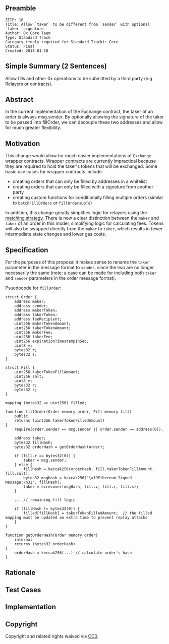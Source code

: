 ## Preamble

    ZEIP: 18
    Title: Allow `taker` to be different from `sender` with optional `taker` signature
    Author: 0x Core Team
    Type: Standard Track
    Category (*only required for Standard Track): Core
    Status: Final
    Created: 2018-01-18

## Simple Summary (2 Sentences)

Allow fills and other 0x operations to be submitted by a third party (e.g Relayers or contracts).

## Abstract

In the current implementation of the Exchange contract, the taker of an order is always msg.sender. By optionally allowing the signature of the taker to be passed into fillOrder, we can decouple these two addresses and allow for much greater flexibility.

## Motivation

This change would allow for much easier implementations of `Exchange` wrapper contracts. Wrapper contracts are currently impractical because they are required to hold the taker's tokens that will be exchanged. Some basic use cases for wrapper contracts include:

-   creating orders that can only be filled by addresses in a whitelist
-   creating orders that can only be filled with a signature from another party
-   creating custom functions for conditionally filling multiple orders (similar to `batchFillOrders` or `fillOrdersUpTo`)

In addition, this change greatly simplifies logic for relayers using the [matching strategy](https://0xproject.com/wiki#Matching). There is now a clear distinction between the `maker` and `taker` of an order in this model, simplifying logic for calculating fees. Tokens will also be swapped directly from the `maker` to `taker`, which results in fewer intermediate state changes and lower gas costs.

## Specification

For the purposes of this proposal it makes sense to rename the `taker` parameter in the message format to `sender`, since the two are no longer necessarily the same (note: a case can be made for including both `taker` and `sender` parameters in the order message format).

Psuedocode for `fillOrder`:

```
struct Order {
    address maker;
    address sender;
    address makerToken;
    address takerToken;
    address feeRecipient;
    uint256 makerTokenAmount;
    uint256 takerTokenAmount;
    uint256 makerFee;
    uint256 takerFee;
    uint256 expirationTimestampInSec;
    uint8 v;
    bytes32 r;
    bytes32 s;
}

struct Fill {
    uint256 takerTokenFillAmount;
    uint256 salt;
    uint8 v;
    bytes32 r;
    bytes32 s;
}

mapping (bytes32 => uint256) filled;

function fillOrder(Order memory order, Fill memory fill)
    public
    returns (uint256 takerTokenFilledAmount)
{
    require(order.sender == msg.sender || order.sender == address(0));

    address taker;
    bytes32 fillHash;
    bytes32 orderHash = getOrderHash(order);

    if (fill.r == bytes32(0)) {
        taker = msg.sender;
    } else {
        fillHash = keccak256(orderHash, fill.takerTokenFillAmount, fill.salt);
        bytes32 msgHash = keccak256("\x19Ethereum Signed Message:\n32", fillHash);
        taker = ecrecover(msgHash, fill.v, fill.r, fill.s);
    }

    ... // remaining fill logic

    if (fillHash != bytes32(0)) {
        filled[fillHash] = takerTokenFilledAmount;  // the filled mapping must be updated an extra time to prevent replay attacks
    }
}

function getOrderHash(Order memory order)
    internal
    returns (bytes32 orderHash)
{
    orderHash = keccak256(...) // calculate order's hash
}
```

## Rationale

## Test Cases

## Implementation

## Copyright

Copyright and related rights waived via [CC0](https://creativecommons.org/publicdomain/zero/1.0/).
